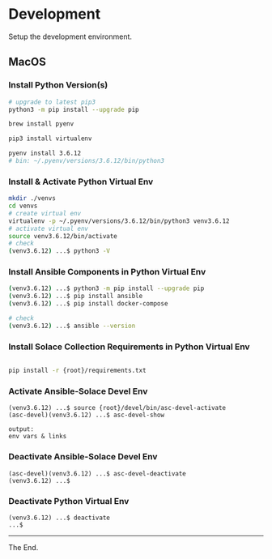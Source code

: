 # Development

Setup the development environment.

## MacOS

### Install Python Version(s)

````bash
# upgrade to latest pip3
python3 -m pip install --upgrade pip

brew install pyenv

pip3 install virtualenv

pyenv install 3.6.12
# bin: ~/.pyenv/versions/3.6.12/bin/python3

````

### Install & Activate Python Virtual Env

````bash
mkdir ./venvs
cd venvs
# create virtual env
virtualenv -p ~/.pyenv/versions/3.6.12/bin/python3 venv3.6.12
# activate virtual env
source venv3.6.12/bin/activate
# check
(venv3.6.12) ...$ python3 -V

````

### Install Ansible Components in Python Virtual Env
````bash
(venv3.6.12) ...$ python3 -m pip install --upgrade pip
(venv3.6.12) ...$ pip install ansible
(venv3.6.12) ...$ pip install docker-compose

# check
(venv3.6.12) ...$ ansible --version
````

### Install Solace Collection Requirements in Python Virtual Env
````bash

pip install -r {root}/requirements.txt

````

### Activate Ansible-Solace Devel Env
````
(venv3.6.12) ...$ source {root}/devel/bin/asc-devel-activate
(asc-devel)(venv3.6.12) ...$ asc-devel-show

output:
env vars & links
````

### Deactivate Ansible-Solace Devel Env
````
(asc-devel)(venv3.6.12) ...$ asc-devel-deactivate
(venv3.6.12) ...$
````

### Deactivate Python Virtual Env
````
(venv3.6.12) ...$ deactivate
...$
````

---
The End.
